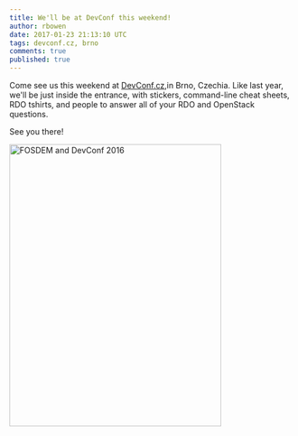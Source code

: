```yaml
---
title: We'll be at DevConf this weekend!
author: rbowen
date: 2017-01-23 21:13:10 UTC
tags: devconf.cz, brno
comments: true
published: true
---
```


Come see us this weekend at [DevConf.cz](http://devconf.cz),in Brno, Czechia. Like last year, we'll be just inside the entrance, with stickers, command-line cheat sheets, RDO tshirts, and people to answer all of your RDO and OpenStack questions.

See you there!

<a data-flickr-embed="true"  href="https://www.flickr.com/photos/rbowen/24420244754/in/photolist-DZefb3-E8knRC-E8khsw-DcWdFL-DZedXb-DZe9Xs-DBbc5P-EaEnWM-EaEmJM-DdguPD-DBbfcv-EaEj1v-DZefZC-DBb9Fv-DdgwWz-DHxpxs-E2q6cX-DZekhA-EaEh44-EaEjAt-DBb8We-DcWe25-Ddgx74-DcW8YE-E8kio9-E2qcki-DcWdxj-DcWeD7-DcW6wq-EaEqVc-EaEnjz-EaEhKV-E2qaYF-DdgELc-DcW7N3-DcWcJA-DdgDrZ-DZebxb-DBbaTv-E8kjHd-DBbeST" title="FOSDEM and DevConf 2016"><img src="https://c1.staticflickr.com/2/1599/24420244754_d95252016b.jpg" width="375" height="500" alt="FOSDEM and DevConf 2016"></a><script async src="//embedr.flickr.com/assets/client-code.js" charset="utf-8"></script>




